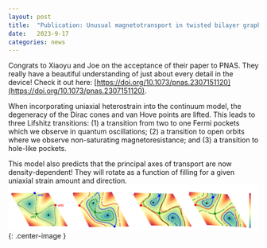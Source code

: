 ```yaml
---
layout: post
title:  "Publication: Unusual magnetotransport in twisted bilayer graphene, now with strain!"
date:   2023-9-17
categories: news
---
```


Congrats to Xiaoyu and Joe on the acceptance of their paper to PNAS. They really have a beautiful understanding of just about every detail in the device! Check it out here: [https://doi.org/10.1073/pnas.2307151120](https://doi.org/10.1073/pnas.2307151120).

When incorporating uniaxial heterostrain into the continuum model, the degeneracy of the Dirac cones and van Hove points are lifted. This leads to three Lifshitz transitions: (1) a transition from two to one Fermi pockets which we observe in quantum oscillations; (2) a transition to open orbits where we observe non-saturating magnetoresistance; and (3) a transition to hole-like pockets. 

This model also predicts that the principal axes of transport are now density-dependent! They will rotate as a function of filling for a given uniaxial strain amount and direction.
![](/img/xiaoyu_strain_br.png){: .center-image }